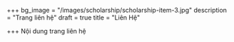 +++
bg_image = "/images/scholarship/scholarship-item-3.jpg"
description = "Trang liên hệ"
draft = true
title = "Liên Hệ"

+++
Nội dung trang liên hệ
